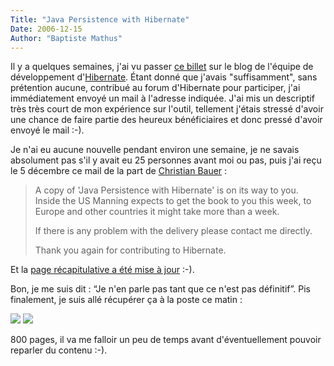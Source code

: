```yaml
---
Title: "Java Persistence with Hibernate"
Date: 2006-12-15
Author: "Baptiste Mathus"
---
```




Il y a quelques semaines, j'ai vu passer [ce
billet](http://blog.hibernate.org/cgi-bin/blosxom.cgi/2006/11/27#twentyfive)
sur le blog de l'équipe de développement
d'[Hibernate](http://hibernate.org). Étant donné que j'avais
"suffisamment", sans prétention aucune, contribué au forum d'Hibernate
pour participer, j'ai immédiatement envoyé un mail à l'adresse indiquée.
J'ai mis un descriptif très très court de mon expérience sur l'outil,
tellement j'étais stressé d'avoir une chance de faire partie des heureux
bénéficiaires et donc pressé d'avoir envoyé le mail :-).

Je n'ai eu aucune nouvelle pendant environ une semaine, je ne savais
absolument pas s'il y avait eu 25 personnes avant moi ou pas, puis j'ai
reçu le 5 décembre ce mail de la part de [Christian
Bauer](http://fr.wikipedia.org/wiki/Christian_Bauer) :

> A copy of 'Java Persistence with Hibernate' is on its way to you.
> Inside the US Manning expects to get the book to you this week, to
> Europe and other countries it might take more than a week.
>
> If there is any problem with the delivery please contact me directly.
>
> Thank you again for contributing to Hibernate.

Et la [page récapitulative a été mise à
jour](http://www.hibernate.org/401.html) :-).

Bon, je me suis dit : “Je n'en parle pas tant que ce n'est pas
définitif”. Pis finalement, je suis allé récupérer ça à la poste ce
matin :

![](/dotclear/images/Hibernate/JPwH2.jpg)
![](/dotclear/images/Hibernate/JPwH1.jpg)

800 pages, il va me falloir un peu de temps avant d'éventuellement
pouvoir reparler du contenu :-).

